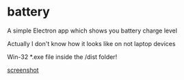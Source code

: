 # battery
A simple Electron app which shows you battery charge level

Actually I don't know how it looks like on not laptop devices

Win-32 *.exe file inside the /dist folder!

[screenshot](battery.png)
